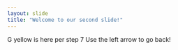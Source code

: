 ```yaml
---
layout: slide
title: "Welcome to our second slide!"
---
```

G yellow is here per step 7
Use the left arrow to go back!
